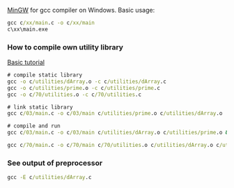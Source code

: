 [MinGW](http://www.mingw.org/wiki/Getting_Started) for gcc compiler on Windows. Basic usage:
```cmd
gcc c/xx/main.c -o c/xx/main
c\xx\main.exe
```

### How to compile own utility library
[Basic tutorial](https://www.cs.swarthmore.edu/~newhall/unixhelp/howto_C_libraries.html)
```cmd
# compile static library
gcc -o c/utilities/dArray.o -c c/utilities/dArray.c
gcc -o c/utilities/prime.o -c c/utilities/prime.c
gcc -o c/70/utilities.o -c c/70/utilities.c

# link static library
gcc c/03/main.c -o c/03/main c/utilities/prime.o c/utilities/dArray.o

# compile and run
gcc c/03/main.c -o c/03/main c/utilities/dArray.o c/utilities/prime.o && c\03\main.exe

gcc c/70/main.c -o c/70/main c/70/utilities.o c/utilities/dArray.o c/utilities/prime.o -lm
```

### See output of preprocessor
```cmd
gcc -E c/utilities/dArray.c
```
